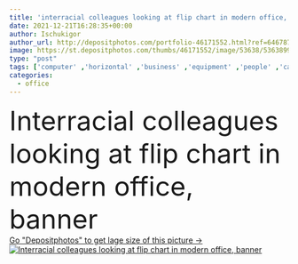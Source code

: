 ```yaml
---
title: 'interracial colleagues looking at flip chart in modern office, banner'
date: 2021-12-21T16:28:35+00:00
author: Ischukigor
author_url: http://depositphotos.com/portfolio-46171552.html?ref=64678756
image: https://st.depositphotos.com/thumbs/46171552/image/53638/536389964/api_thumb_450.jpg?forcejpeg=true
type: "post"
tags: ['computer' ,'horizontal' ,'business' ,'equipment' ,'people' ,'caucasian' ,'man' ,'crop' ,'banner' ,'modern' ,'corporate' ,'office' ,'woman' ,'device' ,'monitor' ,'job' ,'businessman' ,'together' ,'indoors' ,'blonde' ,'profession' ,'casual' ,'workplace' ,'gesture' ,'businesswoman' ,'printer' ,'colleagues' ,'scanner' ,'photocopier' ,'multiethnic' ,'interracial' ,'managers' ,'copy space' ,'young adult' ,'african american' ,'flip chart' ,'blank screen' ,'black man' ,'start up' ,'website header' ,'generation z' ,'Gen Z' ,'point with hand' ]
categories: 
  - office
---
```

<div aling="center">
            <font size="60"> Interracial colleagues looking at flip chart in modern office, banner</font>   
</div>
<div>
    <a href='https://depositphotos.com/536389964/stock-photo-interracial-colleagues-looking-flip-chart.html?ref=64678756' target=_blank > Go "Depositphotos" to get lage size of this picture ->
        <img href='https://depositphotos.com/536389964/stock-photo-interracial-colleagues-looking-flip-chart.html?ref=64678756' src='https://st.depositphotos.com/46171552/53638/i/950/depositphotos_536389964-stock-photo-interracial-colleagues-looking-flip-chart.jpg?forcejpeg=true' alt='Interracial colleagues looking at flip chart in modern office, banner' >
    </a>
</div>
